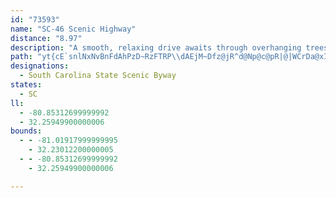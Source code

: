```yaml
---
id: "73593"
name: "SC-46 Scenic Highway"
distance: "8.97"
description: "A smooth, relaxing drive awaits through overhanging trees and beautiful foliage along the SC-46 Scenic Highway."
path: "yt{cE`snlNxNvBnFdAhPzD~RzFTRP\\dAEjM~Dfz@jR^d@Np@c@pR|@|WCrDa@xIwAvRk@rEaEbWcCdQoCdPmDxUOlEHjCf@~DlAlDnTle@vCfF`IjQ|DxH|R~a@z@lC^rCL~B?~BsDjt@{Crq@[lE}@|SsBl`@mKp_AoAlJmDhZeIjt@_CtZ_AtI}Nv}@Q^c@fCe@fB]PELC^N\\Q`C}D~ZwGfo@yAtOCdDLrCbCjV^vBnA|DhBdDrG`Iz[~^lClFxSdi@"
designations:
  - South Carolina State Scenic Byway
states:
  - SC
ll:
  - -80.85312699999992
  - 32.25949900000006
bounds:
  - - -81.01917999999995
    - 32.23012200000005
  - - -80.85312699999992
    - 32.25949900000006

---
```


